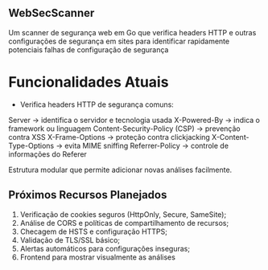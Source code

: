 ## WebSecScanner

Um scanner de segurança web em Go que verifica headers HTTP e outras configurações de segurança em sites para identificar rapidamente potenciais falhas de configuração de segurança


# Funcionalidades Atuais

- Verifica headers HTTP de segurança comuns:

Server → identifica o servidor e tecnologia usada
X-Powered-By → indica o framework ou linguagem
Content-Security-Policy (CSP) → prevenção contra XSS
X-Frame-Options → proteção contra clickjacking
X-Content-Type-Options → evita MIME sniffing
Referrer-Policy → controle de informações do Referer

Estrutura modular que permite adicionar novas análises facilmente.


## Próximos Recursos Planejados

<ol>
<li>Verificação de cookies seguros (HttpOnly, Secure, SameSite);</li>
<li>Análise de CORS e políticas de compartilhamento de recursos;</li>
<li>Checagem de HSTS e configuração HTTPS;</li>
<li>Validação de TLS/SSL básico;</li>
<li>Alertas automáticos para configurações inseguras;</li>
<li>Frontend para mostrar visualmente as análises</li>
</ol>
